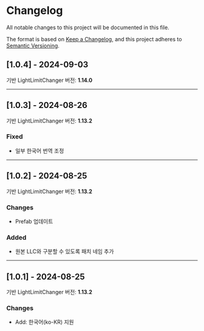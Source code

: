 # Changelog
All notable changes to this project will be documented in this file.

The format is based on [Keep a Changelog](https://keepachangelog.com/en/1.0.0/),
and this project adheres to [Semantic Versioning](https://semver.org/spec/v2.0.0.html).

## [1.0.4] - 2024-09-03
기반 LightLimitChanger 버전: <b>1.14.0</b>

---

## [1.0.3] - 2024-08-26
기반 LightLimitChanger 버전: <b>1.13.2</b>

### Fixed
- 일부 한국어 번역 조정

---

## [1.0.2] - 2024-08-25
기반 LightLimitChanger 버전: <b>1.13.2</b>

### Changes
- Prefab 업데이트

### Added
- 원본 LLC와 구분할 수 있도록 패치 네임 추가

---

## [1.0.1] - 2024-08-25
기반 LightLimitChanger 버전: <b>1.13.2</b>

### Changes
- Add: 한국어(ko-KR) 지원
